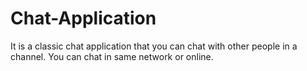 # Chat-Application
It is a classic chat application that you can chat with other people in a channel. You can chat in same network or online.
